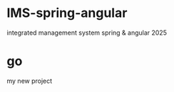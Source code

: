 # IMS-spring-angular
integrated management system spring &amp; angular 2025 
 # go 
my new project 
